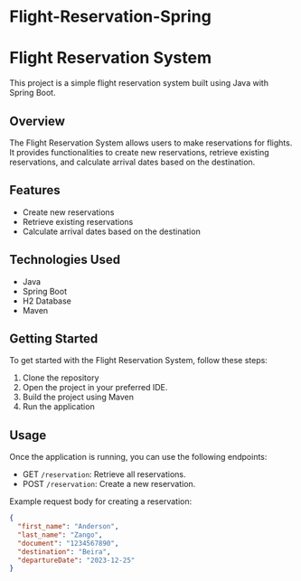 # Flight-Reservation-Spring
# Flight Reservation System

This project is a simple flight reservation system built using Java with Spring Boot.

## Overview

The Flight Reservation System allows users to make reservations for flights. It provides functionalities to create new reservations, retrieve existing reservations, and calculate arrival dates based on the destination.

## Features

- Create new reservations
- Retrieve existing reservations
- Calculate arrival dates based on the destination

## Technologies Used

- Java
- Spring Boot
- H2 Database
- Maven

## Getting Started

To get started with the Flight Reservation System, follow these steps:

1. Clone the repository
2. Open the project in your preferred IDE.
3. Build the project using Maven
4. Run the application

## Usage

Once the application is running, you can use the following endpoints:

- GET `/reservation`: Retrieve all reservations.
- POST `/reservation`: Create a new reservation.

Example request body for creating a reservation:
```json
{
  "first_name": "Anderson",
  "last_name": "Zango",
  "document": "1234567890",
  "destination": "Beira",
  "departureDate": "2023-12-25"
}
